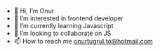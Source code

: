 - 👋 Hi, I’m Onur
- 👀 I’m interested in frontend developer
- 🌱 I’m currently learning Javascript
- 💞️ I’m looking to collaborate on JS
- 📫 How to reach me onurtugrul.to@hotmail.com

<!---
onurtugrul/onurtugrul is a ✨ special ✨ repository because its `README.md` (this file) appears on your GitHub profile.
You can click the Preview link to take a look at your changes.
--->
